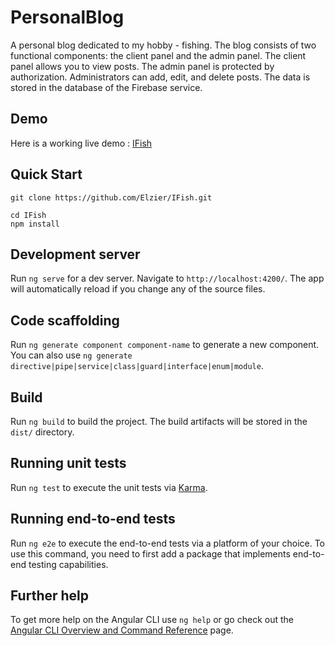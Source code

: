 # PersonalBlog

A personal blog dedicated to my hobby - fishing.
The blog consists of two functional components: the client panel and the admin panel. 
The client panel allows you to view posts. The admin panel is protected by authorization. 
Administrators can add, edit, and delete posts. The data is stored in the database of the 
Firebase service.

<h2 class="code-line" data-line-start=12 data-line-end=13 ><a id="Demo_12"></a>Demo</h2>
<p class="has-line-data" data-line-start="13" data-line-end="14">Here is a working live demo : <a href="https://personal-blog-639b1.web.app">IFish</a></p>

## Quick Start

<pre><code>git clone https://github.com/Elzier/IFish.git</code></pre>
`cd IFish`\
`npm install`

## Development server

Run `ng serve` for a dev server. Navigate to `http://localhost:4200/`. The app will automatically reload if you change any of the source files.

## Code scaffolding

Run `ng generate component component-name` to generate a new component. You can also use `ng generate directive|pipe|service|class|guard|interface|enum|module`.

## Build

Run `ng build` to build the project. The build artifacts will be stored in the `dist/` directory.

## Running unit tests

Run `ng test` to execute the unit tests via [Karma](https://karma-runner.github.io).

## Running end-to-end tests

Run `ng e2e` to execute the end-to-end tests via a platform of your choice. To use this command, you need to first add a package that implements end-to-end testing capabilities.

## Further help

To get more help on the Angular CLI use `ng help` or go check out the [Angular CLI Overview and Command Reference](https://angular.io/cli) page.
